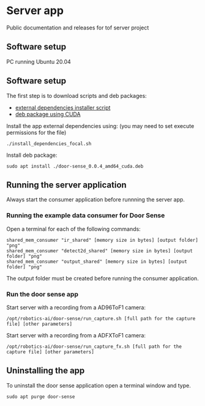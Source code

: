 # Server app
Public documentation and releases for tof server project

## Software setup
PC running Ubuntu 20.04

## Software setup
The first step is to download scripts and deb packages:
- [external dependencies installer script](https://github.com/robotics-ai/tof_process_public/blob/main/server/install_dependencies_focal.sh)
- [deb package using CUDA](https://github.com/robotics-ai/tof_process_public/blob/main/server/door-sense_0.0.4_amd64_cuda.deb)

Install the app external dependencies using: (you may need to set execute permissions for the file)
```
./install_dependencies_focal.sh
```

Install deb package:
```
sudo apt install ./door-sense_0.0.4_amd64_cuda.deb
```

## Running the server application
Always start the consumer application before runnning the server app.
### Running the example data consumer for Door Sense
Open a terminal for each of the following commands:
```
shared_mem_consumer "ir_shared" [memory size in bytes] [output folder] "png"
shared_mem_consumer "detect2d_shared" [memory size in bytes] [output folder] "png"
shared_mem_consumer "output_shared" [memory size in bytes] [output folder] "png"
```
The output folder must be created before running the consumer application.

### Run the door sense app
Start server with a recording from a AD96ToF1 camera:
```
/opt/robotics-ai/door-sense/run_capture.sh [full path for the capture file] [other parameters]
```

Start server with a recording from a ADFXToF1 camera:
```
/opt/robotics-ai/door-sense/run_capture_fx.sh [full path for the capture file] [other parameters]
```
## Uninstalling the app
To uninstall the door sense application open a terminal window and type.
```
sudo apt purge door-sense
```
